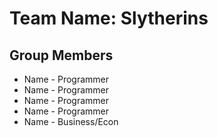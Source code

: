 # Team Name: Slytherins

## Group Members

  * Name - Programmer
  * Name - Programmer
  * Name - Programmer 
  * Name - Programmer
  * Name - Business/Econ
  


